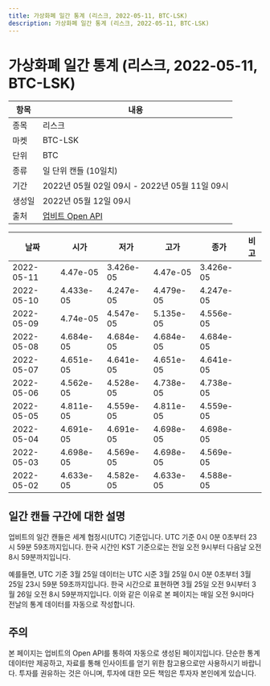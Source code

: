 ```yaml
---
title: 가상화폐 일간 통계 (리스크, 2022-05-11, BTC-LSK)
description: 가상화폐 일간 통계 (리스크, 2022-05-11, BTC-LSK)
---
```



가상화폐 일간 통계 (리스크, 2022-05-11, BTC-LSK)
===

|항목|내용|
|--|--|
|종목|리스크|
|마켓|BTC-LSK|
|단위|BTC|
|종류|일 단위 캔들 (10일치)|
|기간|2022년 05월 02일 09시 - 2022년 05월 11일 09시|
|생성일|2022년 05월 12일 09시|
|출처|[업비트 Open API](https://docs.upbit.com)|


|날짜|시가|저가|고가|종가|비고|
|--|--|--|--|--|--|
|2022-05-11|4.47e-05|3.426e-05|4.47e-05|3.426e-05|    |
|2022-05-10|4.433e-05|4.247e-05|4.479e-05|4.247e-05|    |
|2022-05-09|4.74e-05|4.547e-05|5.135e-05|4.556e-05|    |
|2022-05-08|4.684e-05|4.684e-05|4.684e-05|4.684e-05|    |
|2022-05-07|4.651e-05|4.641e-05|4.651e-05|4.641e-05|    |
|2022-05-06|4.562e-05|4.528e-05|4.738e-05|4.738e-05|    |
|2022-05-05|4.811e-05|4.559e-05|4.811e-05|4.559e-05|    |
|2022-05-04|4.691e-05|4.691e-05|4.698e-05|4.698e-05|    |
|2022-05-03|4.698e-05|4.569e-05|4.698e-05|4.569e-05|    |
|2022-05-02|4.633e-05|4.582e-05|4.633e-05|4.588e-05|    |


일간 캔들 구간에 대한 설명
---


업비트의 일간 캔들은 세계 협정시(UTC) 기준입니다. 
UTC 기준 0시 0분 0초부터 23시 59분 59초까지입니다. 
한국 시간인 KST 기준으로는 전일 오전 9시부터 다음날 오전 8시 59분까지입니다. 


예를들면, UTC 기준 3월 25일 데이터는 UTC 시준 3월 25일 0시 0분 0초부터 3월 25일 23시 59분 59초까지입니다. 
한국 시간으로 표현하면 3월 25일 오전 9시부터 3월 26일 오전 8시 59분까지입니다. 
이와 같은 이유로 본 페이지는 매일 오전 9시마다 전날의 통계 데이터를 자동으로 작성합니다. 


주의
---


본 페이지는 업비트의 Open API를 통하여 자동으로 생성된 페이지입니다. 
단순한 통계 데이터만 제공하고, 자료를 통해 인사이트를 얻기 위한 참고용으로만 사용하시기 바랍니다. 
투자를 권유하는 것은 아니며, 투자에 대한 모든 책임은 투자자 본인에게 있습니다. 
